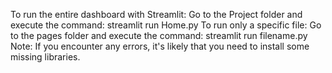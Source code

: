 To run the entire dashboard with Streamlit:
Go to the Project folder and execute the command:
streamlit run Home.py
To run only a specific file:
Go to the pages folder and execute the command:
streamlit run filename.py
Note: If you encounter any errors, it's likely that you need to install some missing libraries.

